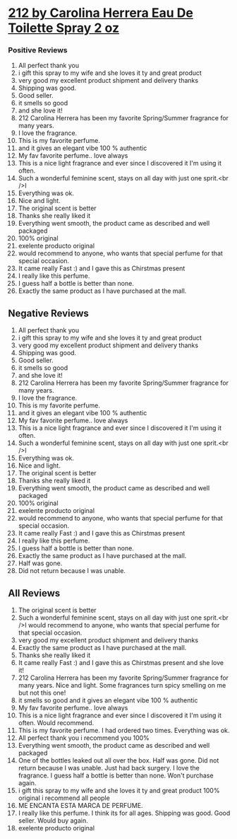 # [212 by Carolina Herrera Eau De Toilette Spray 2 oz](https://products.checkmycream.com/products/212-by-Carolina-Herrera-Eau-De-Toilette-Spray-2-oz.html)

### Positive Reviews

<ol>
      <li>All perfect thank you</li>
      <li>i gift this spray to my wife and she loves it ty and great product</li>
      <li>very good my excellent product shipment and delivery thanks</li>
      <li>Shipping was good.</li>
      <li>Good seller.</li>
      <li>it smells so good</li>
      <li>and she love it!</li>
      <li>212 Carolina Herrera has been my favorite Spring/Summer fragrance for many years.</li>
      <li>I love the fragrance.</li>
      <li>This is my favorite perfume.</li>
      <li>and it gives an elegant vibe 100 % authentic</li>
      <li>My fav favorite perfume.. love always</li>
      <li>This is a nice light fragrance and ever since I discovered it I&#x27;m using it often.  </li>
      <li>Such a wonderful feminine scent, stays on all day with just one sprit.&lt;br /&gt;I</li>
      <li>Everything was ok.</li>
      <li>Nice and light.  </li>
      <li>The original scent is better</li>
      <li>Thanks she really liked it</li>
      <li>Everything went smooth, the product came as described and well packaged</li>
      <li>100% original</li>
      <li>exelente producto original</li>
      <li>would recommend to anyone, who wants that special perfume for that special occasion.</li>
      <li>It came really Fast :) and I gave this as Chirstmas present</li>
      <li>I really like this perfume.</li>
      <li>I guess half a bottle is better than none.</li>
      <li>Exactly the same product as I have purchased at the mall.</li>
</ol>


<h2>Negative Reviews</h2>
<ol>
<li> All perfect thank you</li>
<li> i gift this spray to my wife and she loves it ty and great product</li>
<li> very good my excellent product shipment and delivery thanks</li>
<li> Shipping was good.</li>
<li> Good seller.</li>
<li> it smells so good</li>
<li> and she love it!</li>
<li> 212 Carolina Herrera has been my favorite Spring/Summer fragrance for many years.</li>
<li> I love the fragrance.</li>
<li> This is my favorite perfume.</li>
<li> and it gives an elegant vibe 100 % authentic</li>
<li> My fav favorite perfume.. love always</li>
<li> This is a nice light fragrance and ever since I discovered it I&#x27;m using it often.  </li>
<li> Such a wonderful feminine scent, stays on all day with just one sprit.&lt;br /&gt;I</li>
<li> Everything was ok.</li>
<li> Nice and light.  </li>
<li> The original scent is better</li>
<li> Thanks she really liked it</li>
<li> Everything went smooth, the product came as described and well packaged</li>
<li> 100% original</li>
<li> exelente producto original</li>
<li> would recommend to anyone, who wants that special perfume for that special occasion.</li>
<li> It came really Fast :) and I gave this as Chirstmas present</li>
<li> I really like this perfume.</li>
<li> I guess half a bottle is better than none.</li>
<li> Exactly the same product as I have purchased at the mall.</li>
<li> Half was gone.</li>
<li> Did not return because I was unable.</li>
</ol>

<h2>All Reviews</h2>

<ol>
    <li> The original scent is better</li>
    <li> Such a wonderful feminine scent, stays on all day with just one sprit.&lt;br /&gt;I would recommend to anyone, who wants that special perfume for that special occasion.</li>
    <li> very good my excellent product shipment and delivery thanks</li>
    <li> Exactly the same product as I have purchased at the mall.</li>
    <li> Thanks she really liked it</li>
    <li> It came really Fast :) and I gave this as Chirstmas present and she love it!</li>
    <li> 212 Carolina Herrera has been my favorite Spring/Summer fragrance for many years. Nice and light.  Some fragrances turn spicy smelling on me but not this one!</li>
    <li> it smells so good and it gives an elegant vibe 100 % authentic</li>
    <li> My fav favorite perfume.. love always</li>
    <li> This is a nice light fragrance and ever since I discovered it I&#x27;m using it often.  Would recommend.</li>
    <li> This is my favorite perfume. I had ordered two times. Everything was ok.</li>
    <li> All perfect thank you i recommend you 100%</li>
    <li> Everything went smooth, the product came as described and well packaged</li>
    <li> One of the bottles leaked out all over the box. Half was gone. Did not return because I was unable. Just had back surgery. I love the fragrance. I guess half a bottle is better than none. Won&#x27;t  purchase again.</li>
    <li> i gift this spray to my wife and she loves it ty and great product 100% original i recommend all people</li>
    <li> ME ENCANTA ESTA MARCA DE PERFUME.</li>
    <li> I really like this perfume. I think its for all ages. Shipping was good. Good seller. Would buy again.</li>
    <li> exelente producto original</li>
</ol>





